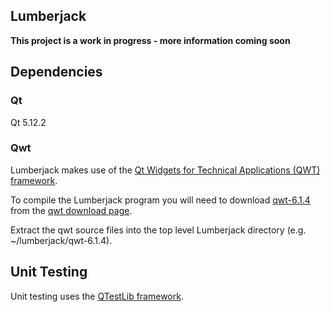 ## Lumberjack

**This project is a work in progress - more information coming soon**

## Dependencies

### Qt

Qt 5.12.2

### Qwt

Lumberjack makes use of the [Qt Widgets for Technical Applications (QWT) framework](https://qwt.sourceforge.io/).

To compile the Lumberjack program you will need to download [qwt-6.1.4](https://sourceforge.net/projects/qwt/files/qwt/6.1.4/) from the [qwt download page](https://sourceforge.net/projects/qwt/files/qwt/).

Extract the qwt source files into the top level Lumberjack directory (e.g. ~/lumberjack/qwt-6.1.4).

## Unit Testing

Unit testing uses the [QTestLib framework](https://doc.qt.io/qt-5/qtest-overview.html).
